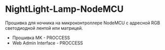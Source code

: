 # NightLight-Lamp-NodeMCU

Прошивка для ночника на микроконтроллере NodeMCU с адресной RGB светодиодной лентой или матрицей.
- Прошивка MK - PROCCESS
- Web Admin Interface - PROCCESS

